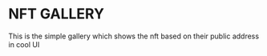 # NFT GALLERY

This is the simple gallery which shows the nft based on their public address in cool UI